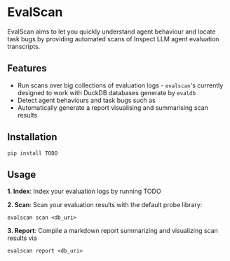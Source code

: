# EvalScan

EvalScan aims to let you quickly understand agent behaviour and locate task bugs by providing automated scans of Inspect LLM agent evaluation transcripts.

## Features
* Run scans over big collections of evaluation logs - `evalscan`'s currently designed to work with DuckDB databases generate by `evaldb`
* Detect agent behaviours and task bugs such as 
* Automatically generate a report visualising and summarising scan results 

## Installation

```
pip install TODO
```

## Usage

**1. Index**: Index your evaluation logs by running TODO

**2. Scan**: Scan your evaluation results with the default probe library:
```
evalscan scan <db_uri>
```

**3. Report**: Compile a markdown report summarizing and visualizing scan results via
```
evalscan report <db_uri>
```


